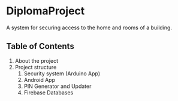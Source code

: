 # DiplomaProject
A system for securing access to the home and rooms of a building.

## Table of Contents

  1. About the project
  2. Project structure
      1. Security system (Arduino App)
      2. Android App
      3. PIN Generator and Updater
      4. Firebase Databases
